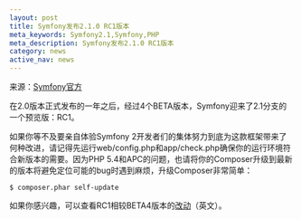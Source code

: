 ```yaml
---
layout: post
title: Symfony发布2.1.0 RC1版本
meta_keywords: Symfony2.1,Symfony,PHP
meta_description: Symfony发布2.1.0 RC1版本
category: news
active_nav: news
---
```


来源：[Symfony官方](http://symfony.com/blog/symfony-2-1-0-rc1-released)

在2.0版本正式发布的一年之后，经过4个BETA版本，Symfony迎来了2.1分支的一个预览版：RC1。

如果你等不及要亲自体验Symfony 2开发者们的集体努力到底为这款框架带来了何种改进，请记得先运行web/config.php和app/check.php确保你的运行环境符合新版本的需要。因为PHP 5.4和APC的问题，也请将你的Composer升级到最新的版本将避免定位可能的bug时遇到麻烦，升级Composer非常简单：

    $ composer.phar self-update

如果你感兴趣，可以查看RC1相较BETA4版本的[改动](https://github.com/symfony/symfony/compare/v2.1.0-BETA4...v2.1.0-RC1)（英文）。
